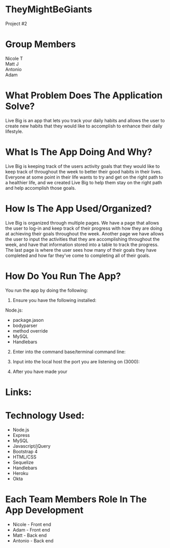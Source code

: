 # **__TheyMightBeGiants__**
Project #2

# **__Group Members__**
Nicole T
<br>
Matt J
<br>
Antonio
<br>
Adam
<br>

# **__What Problem Does The Application Solve?__**  
Live Big is an app that lets you track your daily habits and allows the user to create new habits that they would like to accomplish to enhance their daily lifestyle.

# **__What Is The App Doing And Why?__**
Live Big is keeping track of the users activity goals that they would like to keep track of throughout the week to better their good habits in their lives. Everyone at some point in their life wants to try and get on the right path to a healthier life, and we created Live Big to help them stay on the right path and help accomplish those goals. 

# **__How Is The App Used/Organized?__**
Live Big is organized through multiple pages. We have a page that allows the user to log-in and keep track of their progress with how they are doing at achieving their goals throughout the week.
Another page we have allows the user to input the activities that they are accomplishing throughout the week, and have that information stored into a table to track the progress.
The last page is where the user sees how many of their goals they have completed and how far they've come to completing all of their goals.
 
# **__How Do You Run The App?__** 
You run the app by doing the following:

1. Ensure you have the following installed:

Node.js:
* package.jason 
* bodyparser
* method override
* MySQL
* Handlebars

2. Enter into the command base/terminal command line:
 
3. Input into the local host the port you are listening on (3000):
  
4. After you have made your 



        
# **__Links:__** 

 

# **__Technology Used:__**
* Node.js
* Express
* MySQL
* Javascript/jQuery
* Bootstrap 4
* HTML/CSS 
* Sequelize
* Handlebars
* Heroku
* Okta

# **__Each Team Members Role In The App Development__**
* Nicole - Front end
* Adam - Front end
* Matt - Back end
* Antonio - Back end